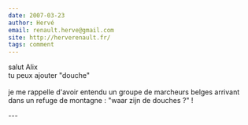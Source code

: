 ```yaml
---
date: 2007-03-23
author: Hervé
email: renault.herve@gmail.com
site: http://herverenault.fr/
tags: comment
---
```


<p>salut Alix<br />
tu peux ajouter &quot;douche&quot;<br />
<br />
je me rappelle d'avoir entendu un groupe de marcheurs belges arrivant dans un refuge de montagne : &quot;waar zijn de douches ?&quot; !<br />
</p>
---